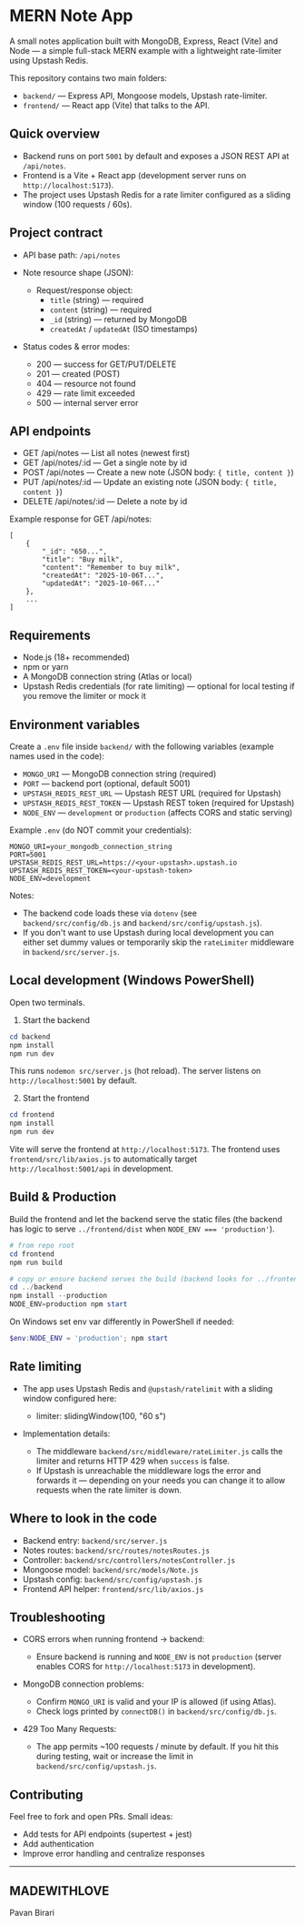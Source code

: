 # MERN Note App

A small notes application built with MongoDB, Express, React (Vite) and Node — a simple full-stack MERN example with a lightweight rate-limiter using Upstash Redis.

This repository contains two main folders:

- `backend/` — Express API, Mongoose models, Upstash rate-limiter.
- `frontend/` — React app (Vite) that talks to the API.

## Quick overview

- Backend runs on port `5001` by default and exposes a JSON REST API at `/api/notes`.
- Frontend is a Vite + React app (development server runs on `http://localhost:5173`).
- The project uses Upstash Redis for a rate limiter configured as a sliding window (100 requests / 60s).

## Project contract

- API base path: `/api/notes`
- Note resource shape (JSON):

  - Request/response object:
    - `title` (string) — required
    - `content` (string) — required
    - `_id` (string) — returned by MongoDB
    - `createdAt` / `updatedAt` (ISO timestamps)

- Status codes & error modes:
  - 200 — success for GET/PUT/DELETE
  - 201 — created (POST)
  - 404 — resource not found
  - 429 — rate limit exceeded
  - 500 — internal server error

## API endpoints

- GET /api/notes — List all notes (newest first)
- GET /api/notes/:id — Get a single note by id
- POST /api/notes — Create a new note (JSON body: `{ title, content }`)
- PUT /api/notes/:id — Update an existing note (JSON body: `{ title, content }`)
- DELETE /api/notes/:id — Delete a note by id

Example response for GET /api/notes:

```
[
	{
		"_id": "650...",
		"title": "Buy milk",
		"content": "Remember to buy milk",
		"createdAt": "2025-10-06T...",
		"updatedAt": "2025-10-06T..."
	},
	...
]
```

## Requirements

- Node.js (18+ recommended)
- npm or yarn
- A MongoDB connection string (Atlas or local)
- Upstash Redis credentials (for rate limiting) — optional for local testing if you remove the limiter or mock it

## Environment variables

Create a `.env` file inside `backend/` with the following variables (example names used in the code):

- `MONGO_URI` — MongoDB connection string (required)
- `PORT` — backend port (optional, default 5001)
- `UPSTASH_REDIS_REST_URL` — Upstash REST URL (required for Upstash)
- `UPSTASH_REDIS_REST_TOKEN` — Upstash REST token (required for Upstash)
- `NODE_ENV` — `development` or `production` (affects CORS and static serving)

Example `.env` (do NOT commit your credentials):

```
MONGO_URI=your_mongodb_connection_string
PORT=5001
UPSTASH_REDIS_REST_URL=https://<your-upstash>.upstash.io
UPSTASH_REDIS_REST_TOKEN=<your-upstash-token>
NODE_ENV=development
```

Notes:

- The backend code loads these via `dotenv` (see `backend/src/config/db.js` and `backend/src/config/upstash.js`).
- If you don't want to use Upstash during local development you can either set dummy values or temporarily skip the `rateLimiter` middleware in `backend/src/server.js`.

## Local development (Windows PowerShell)

Open two terminals.

1. Start the backend

```powershell
cd backend
npm install
npm run dev
```

This runs `nodemon src/server.js` (hot reload). The server listens on `http://localhost:5001` by default.

2. Start the frontend

```powershell
cd frontend
npm install
npm run dev
```

Vite will serve the frontend at `http://localhost:5173`. The frontend uses `frontend/src/lib/axios.js` to automatically target `http://localhost:5001/api` in development.

## Build & Production

Build the frontend and let the backend serve the static files (the backend has logic to serve `../frontend/dist` when `NODE_ENV === 'production'`).

```powershell
# from repo root
cd frontend
npm run build

# copy or ensure backend serves the build (backend looks for ../frontend/dist)
cd ../backend
npm install --production
NODE_ENV=production npm start
```

On Windows set env var differently in PowerShell if needed:

```powershell
$env:NODE_ENV = 'production'; npm start
```

## Rate limiting

- The app uses Upstash Redis and `@upstash/ratelimit` with a sliding window configured here:

  - limiter: slidingWindow(100, "60 s")

- Implementation details:
  - The middleware `backend/src/middleware/rateLimiter.js` calls the limiter and returns HTTP 429 when `success` is false.
  - If Upstash is unreachable the middleware logs the error and forwards it — depending on your needs you can change it to allow requests when the rate limiter is down.

## Where to look in the code

- Backend entry: `backend/src/server.js`
- Notes routes: `backend/src/routes/notesRoutes.js`
- Controller: `backend/src/controllers/notesController.js`
- Mongoose model: `backend/src/models/Note.js`
- Upstash config: `backend/src/config/upstash.js`
- Frontend API helper: `frontend/src/lib/axios.js`

## Troubleshooting

- CORS errors when running frontend -> backend:

  - Ensure backend is running and `NODE_ENV` is not `production` (server enables CORS for `http://localhost:5173` in development).

- MongoDB connection problems:

  - Confirm `MONGO_URI` is valid and your IP is allowed (if using Atlas).
  - Check logs printed by `connectDB()` in `backend/src/config/db.js`.

- 429 Too Many Requests:
  - The app permits ~100 requests / minute by default. If you hit this during testing, wait or increase the limit in `backend/src/config/upstash.js`.

## Contributing

Feel free to fork and open PRs. Small ideas:

- Add tests for API endpoints (supertest + jest)
- Add authentication
- Improve error handling and centralize responses

---

## MADEWITHLOVE

Pavan Birari
